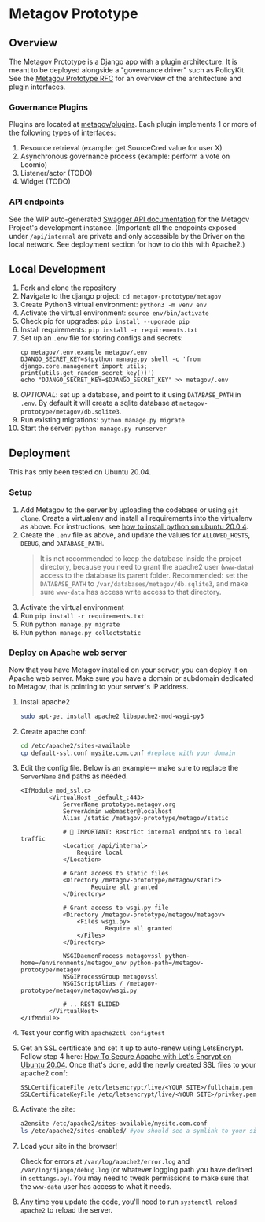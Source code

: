 # Metagov Prototype

## Overview

The Metagov Prototype is a Django app with a plugin architecture. It is meant to be deployed alongside a "governance driver" such as PolicyKit. See the [Metagov Prototype RFC](https://docs.google.com/document/d/1PQhIYQN_a3qBUCMc-OvX6oHyNB531nu32xeGV1OYv_w/edit#heading=h.kfc0oza24iyy) for an overview of the architecture and plugin interfaces.

### Governance Plugins

Plugins are located at [metagov/plugins](./metagov/plugins). Each plugin implements 1 or more of the following types of interfaces:

1. Resource retrieval (example: get SourceCred value for user X)
2. Asynchronous governance process (example: perform a vote on Loomio)
3. Listener/actor (TODO)
4. Widget (TODO)

### API endpoints

See the WIP auto-generated [Swagger API documentation](https://prototype.metagov.org/swagger/) for the Metagov Project's development instance. (Important: all the endpoints exposed under `/api/internal` are private and only accessible by the Driver on the local network. See deployment section for how to do this with Apache2.)

## Local Development

1. Fork and clone the repository
2. Navigate to the django project: `cd metagov-prototype/metagov`
3. Create Python3 virtual environment: `python3 -m venv env`
4. Activate the virtual environment: `source env/bin/activate`
5. Check pip for upgrades: `pip install --upgrade pip`
6. Install requirements: `pip install -r requirements.txt`
7. Set up an `.env` file for storing configs and secrets:
   ```
   cp metagov/.env.example metagov/.env
   DJANGO_SECRET_KEY=$(python manage.py shell -c 'from django.core.management import utils; print(utils.get_random_secret_key())')
   echo "DJANGO_SECRET_KEY=$DJANGO_SECRET_KEY" >> metagov/.env
   ```
8. _OPTIONAL_: set up a database, and point to it using `DATABASE_PATH` in `.env`. By default it will create a sqlite database at `metagov-prototype/metagov/db.sqlite3`.
9. Run existing migrations: `python manage.py migrate`
10. Start the server: `python manage.py runserver`

## Deployment

This has only been tested on Ubuntu 20.04.

### Setup

1. Add Metagov to the server by uploading the codebase or using `git clone`. Create a virtualenv and install all requirements into the virtualenv as above. For instructions, see [how to install python on ubuntu 20.0.4](https://www.digitalocean.com/community/tutorials/how-to-install-python-3-and-set-up-a-programming-environment-on-an-ubuntu-20-04-server).
2. Create the `.env` file as above, and update the values for `ALLOWED_HOSTS`, `DEBUG`, and `DATABASE_PATH`.
   > It is not recommended to keep the database inside the project directory, because you need to grant the apache2 user (`www-data`) access to the database its parent folder. Recommended: set the `DATABASE_PATH` to `/var/databases/metagov/db.sqlite3`, and make sure `www-data` has access write access to that directory.
3. Activate the virtual environment
4. Run `pip install -r requirements.txt`
5. Run `python manage.py migrate`
6. Run `python manage.py collectstatic`

### Deploy on Apache web server

Now that you have Metagov installed on your server, you can deploy it on Apache web server. Make sure you have a domain or subdomain dedicated to Metagov, that is pointing to your server's IP address.

1. Install apache2

   ```sh
   sudo apt-get install apache2 libapache2-mod-wsgi-py3
   ```

2. Create apache conf:
   ```sh
   cd /etc/apache2/sites-available
   cp default-ssl.conf mysite.com.conf #replace with your domain
   ```
3. Edit the config file. Below is an example-- make sure to replace the `ServerName` and paths as needed.

   ```aconf
   <IfModule mod_ssl.c>
           <VirtualHost _default_:443>
               ServerName prototype.metagov.org
               ServerAdmin webmaster@localhost
               Alias /static /metagov-prototype/metagov/static

               # 🚨 IMPORTANT: Restrict internal endpoints to local traffic
               <Location /api/internal>
                   Require local
               </Location>

               # Grant access to static files
               <Directory /metagov-prototype/metagov/static>
                       Require all granted
               </Directory>

               # Grant access to wsgi.py file
               <Directory /metagov-prototype/metagov/metagov>
                   <Files wsgi.py>
                           Require all granted
                   </Files>
               </Directory>

               WSGIDaemonProcess metagovssl python-home=/environments/metagov_env python-path=/metagov-prototype/metagov
               WSGIProcessGroup metagovssl
               WSGIScriptAlias / /metagov-prototype/metagov/metagov/wsgi.py

               # .. REST ELIDED
           </VirtualHost>
   </IfModule>
   ```

4. Test your config with `apache2ctl configtest`

5. Get an SSL certificate and set it up to auto-renew using LetsEncrypt. Follow step 4 here: [How To Secure Apache with Let's Encrypt on Ubuntu 20.04](https://www.digitalocean.com/community/tutorials/how-to-secure-apache-with-let-s-encrypt-on-ubuntu-20-04). Once that's done, add the newly created SSL files to your apache2 conf:
   ```aconf
   SSLCertificateFile /etc/letsencrypt/live/<YOUR SITE>/fullchain.pem
   SSLCertificateKeyFile /etc/letsencrypt/live/<YOUR SITE>/privkey.pem
   ```
6. Activate the site:
   ```sh
   a2ensite /etc/apache2/sites-available/mysite.com.conf
   ls /etc/apache2/sites-enabled/ #you should see a symlink to your site config here
   ```
7. Load your site in the browser!

   Check for errors at `/var/log/apache2/error.log` and `/var/log/django/debug.log` (or whatever logging path you have defined in `settings.py`). You may need to tweak permissions to make sure that the `www-data` user has access to what it needs.

8. Any time you update the code, you'll need to run `systemctl reload apache2` to reload the server.
